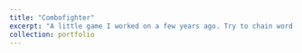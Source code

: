 ```yaml
---
title: "Combofighter"
excerpt: "A little game I worked on a few years ago. Try to chain word fragments to make words and get the highest score! Play online at http://fierce-reaches-18525.herokuapp.com/"
collection: portfolio
---
```

